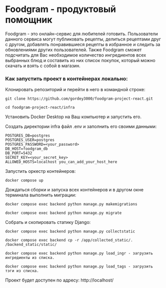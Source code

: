 # Foodgram - продуктовый помощник 

Foodgram - это онлайн-сервис для любителей готовить. Пользователи данного сервиса могут публиковать рецепты, делиться рецептами друг с другом, добавлять понравившиеся рецепты в избранное и следить за обновлениями других пользователей. Также Foodgram сможет подсчитать для Вас необходимое количество ингредиентов всех выбранных блюд и составить из них список покупок, который можно скачать и взять с собой в магазин.

### Как запустить проект в контейнерах локально:

Клонировать репозиторий и перейти в него в командной строке:

```
git clone https://github.com/gordey3000/foodgram-project-react.git
```

```
cd foodgram-project-react/infra
```

Установить Docker Desktop на Ваш компьютер и запустить его.

Создать директории infra файл .env и заполнить его своими данными:

```
POSTGRES_DB=postgres
POSTGRES_USER=postgres
POSTGRES_PASSWORD=<your_password>
DB_HOST=foodgram_db
DB_PORT=5432
SECRET_KEY=<your_secret_key>
ALLOWED_HOSTS=localhost you_can_add_your_host_here
```

Запустить оркестр контейнеров:

```
docker compose up
```

Дождаться сборки и запуска всех контейнеров и в другом окне терминала выполнить миграции:
```
docker compose exec backend python manage.py makemigrations
```

```
docker compose exec backend python manage.py migrate 
```

Собрать и скопировать статику Django:

```
docker compose exec backend python manage.py collectstatic
```
```
docker compose exec backend cp -r /app/collected_static/. /backend_static/static/ 
```
```
docker compose exec backend python manage.py load_ingr - загрузить ингредиенты из списка. 
```
```
docker compose exec backend python manage.py load_tags - загрузить тэги из списка. 
```
Проект будет доступен по адресу: http://localhost/